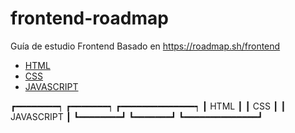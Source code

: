 # frontend-roadmap
Guía de estudio Frontend
  Basado en https://roadmap.sh/frontend


- [HTML](https://es.wikipedia.org/wiki/HTML)
- [CSS](https://es.wikipedia.org/wiki/CSS)
- [JAVASCRIPT](https://es.wikipedia.org/wiki/JavaScript)


┏━━━━━━━━┑  ┏━━━━━━━┑  ┏━━━━━━━━━━━━━━┑
┃  HTML  ┃  ┃  CSS  ┃  ┃  JAVASCRIPT  ┃
┗━━━━━━━━┛  ┗━━━━━━━┛  ┗━━━━━━━━━━━━━━┛ 









  
